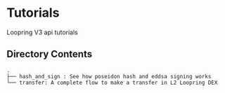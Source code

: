 # Tutorials

 Loopring V3 api tutorials

## Directory Contents

```text
.
├── hash_and_sign : See how poseidon hash and eddsa signing works
└── transfer: A complete flow to make a transfer in L2 Loopring DEX
```
